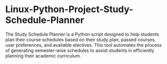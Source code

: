# Linux-Python-Project-Study-Schedule-Planner
The Study Schedule Planner is a Python script designed to help students plan their course schedules based on their study plan, passed courses, user preferences, and available electives. This tool automates the process of generating semester-wise schedules to assist students in efficiently planning their academic curriculum.

